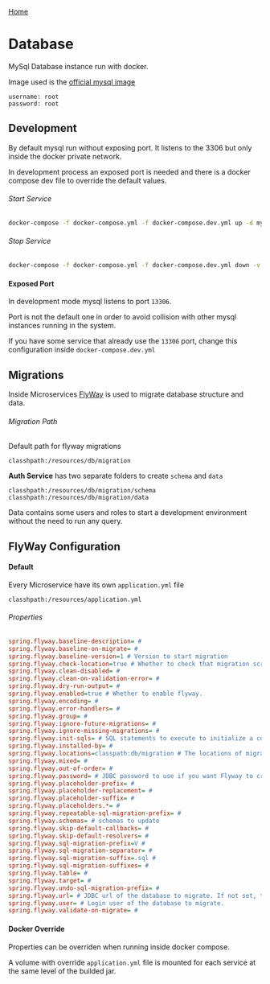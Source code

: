[Home](../../README.md)

# Database

MySql Database instance run with docker.

Image used is the [official mysql image](https://hub.docker.com/_/mysql/)

```
username: root
password: root
```

## Development

By default mysql run without exposing port. It listens to the 3306 but only inside the docker private network.

In development process an exposed port is needed and there is a docker compose dev file to override the default values.

###### Start Service

```bash
docker-compose -f docker-compose.yml -f docker-compose.dev.yml up -d mysql
```

###### Stop Service

```bash
docker-compose -f docker-compose.yml -f docker-compose.dev.yml down -v
```

#### Exposed Port

In development mode mysql listens to port `13306`.

Port is not the default one in order to avoid collision with other mysql instances running in the system.

If you have some service that already use the `13306` port, change this configuration inside `docker-compose.dev.yml`

## Migrations

Inside Microservices [FlyWay](https://flywaydb.org/) is used to migrate database structure and data.

###### Migration Path

Default path for flyway migrations

```
classhpath:/resources/db/migration
```

**Auth Service** has two separate folders to create `schema` and `data`

```
classhpath:/resources/db/migration/schema
classhpath:/resources/db/migration/data
```

Data contains some users and roles to start a development environment without the need to run any query.

## FlyWay Configuration

#### Default

Every Microservice have its own `application.yml` file

```
classhpath:/resources/application.yml
```

###### Properties

```ini
spring.flyway.baseline-description= #
spring.flyway.baseline-on-migrate= #
spring.flyway.baseline-version=1 # Version to start migration
spring.flyway.check-location=true # Whether to check that migration scripts location exists.
spring.flyway.clean-disabled= #
spring.flyway.clean-on-validation-error= #
spring.flyway.dry-run-output= #
spring.flyway.enabled=true # Whether to enable flyway.
spring.flyway.encoding= #
spring.flyway.error-handlers= #
spring.flyway.group= #
spring.flyway.ignore-future-migrations= #
spring.flyway.ignore-missing-migrations= #
spring.flyway.init-sqls= # SQL statements to execute to initialize a connection immediately after obtaining it.
spring.flyway.installed-by= #
spring.flyway.locations=classpath:db/migration # The locations of migrations scripts.
spring.flyway.mixed= #
spring.flyway.out-of-order= #
spring.flyway.password= # JDBC password to use if you want Flyway to create its own DataSource.
spring.flyway.placeholder-prefix= #
spring.flyway.placeholder-replacement= #
spring.flyway.placeholder-suffix= #
spring.flyway.placeholders.*= #
spring.flyway.repeatable-sql-migration-prefix= #
spring.flyway.schemas= # schemas to update
spring.flyway.skip-default-callbacks= #
spring.flyway.skip-default-resolvers= #
spring.flyway.sql-migration-prefix=V #
spring.flyway.sql-migration-separator= #
spring.flyway.sql-migration-suffix=.sql #
spring.flyway.sql-migration-suffixes= #
spring.flyway.table= #
spring.flyway.target= #
spring.flyway.undo-sql-migration-prefix= #
spring.flyway.url= # JDBC url of the database to migrate. If not set, the primary configured data source is used.
spring.flyway.user= # Login user of the database to migrate.
spring.flyway.validate-on-migrate= #
```

#### Docker Override

Properties can be overriden when running inside docker compose.

A volume with override `application.yml` file is mounted for each service at the same level of the builded jar.